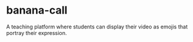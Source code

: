 # banana-call
A teaching platform where students can display their video as emojis that portray their expression.
